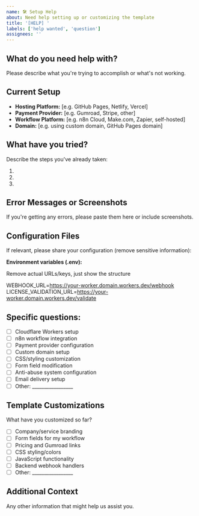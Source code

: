```yaml
---
name: 🛠️ Setup Help
about: Need help setting up or customizing the template
title: '[HELP] '
labels: ['help wanted', 'question']
assignees: ''
---
```


## What do you need help with?
Please describe what you're trying to accomplish or what's not working.

## Current Setup
- **Hosting Platform:** [e.g. GitHub Pages, Netlify, Vercel]
- **Payment Provider:** [e.g. Gumroad, Stripe, other]
- **Workflow Platform:** [e.g. n8n Cloud, Make.com, Zapier, self-hosted]
- **Domain:** [e.g. using custom domain, GitHub Pages domain]

## What have you tried?
Describe the steps you've already taken:

1. 
2. 
3. 

## Error Messages or Screenshots
If you're getting any errors, please paste them here or include screenshots.


## Configuration Files
If relevant, please share your configuration (remove sensitive information):

**Environment variables (.env):**

Remove actual URLs/keys, just show the structure

WEBHOOK_URL=https://your-worker.domain.workers.dev/webhook
LICENSE_VALIDATION_URL=https://your-worker.domain.workers.dev/validate


## Specific questions:
- [ ] Cloudflare Workers setup
- [ ] n8n workflow integration
- [ ] Payment provider configuration
- [ ] Custom domain setup
- [ ] CSS/styling customization
- [ ] Form field modification
- [ ] Anti-abuse system configuration
- [ ] Email delivery setup
- [ ] Other: _________________

## Template Customizations
What have you customized so far?
- [ ] Company/service branding
- [ ] Form fields for my workflow
- [ ] Pricing and Gumroad links
- [ ] CSS styling/colors
- [ ] JavaScript functionality
- [ ] Backend webhook handlers
- [ ] Other: _________________

## Additional Context
Any other information that might help us assist you.


